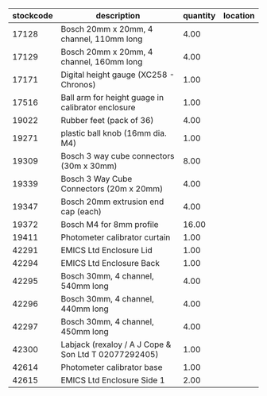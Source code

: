 |stockcode|description|quantity|location|
|---------|-----------|--------|--------|
|17128|Bosch 20mm x 20mm, 4 channel, 110mm long|4.00||
|17129|Bosch 20mm x 20mm, 4 channel, 160mm long|4.00||
|17171|Digital height gauge (XC258 - Chronos)|1.00||
|17516|Ball arm for height guage in calibrator enclosure|1.00||
|19022|Rubber feet (pack of 36)|4.00||
|19271|plastic ball knob (16mm dia. M4)|1.00||
|19309|Bosch 3 way cube connectors (30m x 30mm)|8.00||
|19339|Bosch 3 Way Cube Connectors (20m x 20mm)|4.00||
|19347|Bosch 20mm extrusion end cap (each)|4.00||
|19372|Bosch M4 for 8mm profile|16.00||
|19411|Photometer calibrator curtain|1.00||
|42291|EMICS Ltd Enclosure Lid|1.00||
|42294|EMICS Ltd Enclosure Back|1.00||
|42295|Bosch 30mm, 4 channel, 540mm long|4.00||
|42296|Bosch 30mm, 4 channel, 440mm long|4.00||
|42297|Bosch 30mm, 4 channel, 450mm long|4.00||
|42300|Labjack  (rexaloy / A J Cope & Son Ltd T 02077292405)|1.00||
|42614|Photometer calibrator base|1.00||
|42615|EMICS Ltd Enclosure Side 1|2.00||
